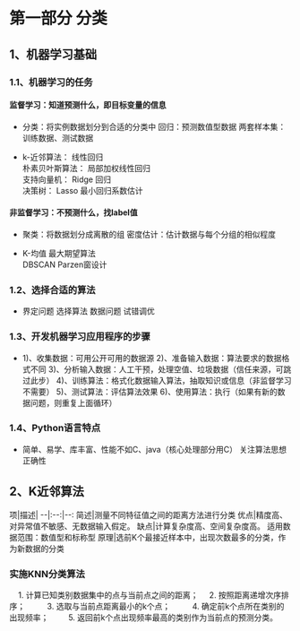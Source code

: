 # 第一部分 分类
## 1、机器学习基础
### 1.1、机器学习的任务
#### 监督学习：知道预测什么，即目标变量的信息
- 分类：将实例数据划分到合适的分类中
回归：预测数值型数据
两套样本集：训练数据、测试数据

- k-近邻算法：   线性回归　   
朴素贝叶斯算法：   局部加权线性回归   
支持向量机：   Ridge 回归   
决策树：   Lasso 最小回归系数估计

#### 非监督学习：不预测什么，找label值
- 聚类：将数据划分成离散的组
密度估计：估计数据与每个分组的相似程度

- K-均值   最大期望算法  
DBSCAN   Parzen窗设计 

### 1.2、选择合适的算法
- 界定问题
选择算法
数据问题
试错调优


### 1.3、开发机器学习应用程序的步骤
- 1)、收集数据：可用公开可用的数据源
2)、准备输入数据：算法要求的数据格式不同
3)、分析输入数据：人工干预，处理空值、垃圾数据（信任来源，可跳过此步）
4)、训练算法：格式化数据输入算法，抽取知识或信息（非监督学习不需要）
5)、测试算法：评估算法效果
6)、使用算法：执行（如果有新的数据问题，则重复上面循环）


### 1.4、Python语言特点
- 简单、易学、库丰富、性能不如C、java（核心处理部分用C）
关注算法思想正确性


## 2、K近邻算法
项|描述|
--|:--:|--:
简述|测量不同特征值之间的距离方法进行分类
优点|精度高、对异常值不敏感、无数据输入假定。
缺点|计算复杂度高、空间复杂度高。 适用数据范围：数值型和标称型
原理|选前K个最接近样本中，出现次数最多的分类，作为新数据的分类

### 实施KNN分类算法
    1. 计算已知类别数据集中的点与当前点之间的距离；     2. 按照距离递增次序排序；     
    3. 选取与当前点距离最小的k个点；     
    4. 确定前k个点所在类别的出现频率；    
    5. 返回前k个点出现频率最高的类别作为当前点的预测分类。






